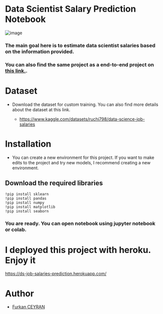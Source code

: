 # Data Scientist Salary Prediction Notebook

![image](https://media.istockphoto.com/vectors/data-analysis-concept-vector-banner-illustration-vector-id1321230055?k=20&m=1321230055&s=612x612&w=0&h=4FqbjHF64W7dvKhnpjOszHiAK50XatodvnHYjLoPeEg= )

### The main goal here is to estimate data scientist salaries based on the information provided.
### You can also find the same project as a end-to-end project on [this link.](https://github.com/Cygnie/data-scientist-salary-prediction).

# Dataset 

* Download the dataset for custom training. You can also find more details about the dataset at this link.

    * https://www.kaggle.com/datasets/ruchi798/data-science-job-salaries

# Installation

* You can create a new environment for this project. If you want to make edits to the project and try new models, I recommend creating a new environment.

## Download the required libraries

```
!pip install sklearn
!pip install pandas
!pip install numpy
!pip install matplotlib
!pip install seaborn
```
### You are ready. You can open notebook using jupyter notebook or colab. 
#

# I deployed this project with heroku. Enjoy it

https://ds-job-salaries-prediction.herokuapp.com/


# Author
* [Furkan CEYRAN](https://github.com/Cygnie)
